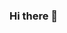 ### Hi there 👋

<!--
**Sharath-majjigi/Sharath-majjigi** is a ✨ _special_ ✨ repository because its `README.md` (this file) appears on your GitHub profile.

Here are some ideas to get you started:

- 🔭 I’m currently working on 
- 🌱 I’m currently learning Android app development
- 👯 I’m looking to collaborate with awesome developers right there to collab and build  cool stuff
- 🤔 I’m looking for help with 
- 💬 Ask me about ...
- 📫 How to reach me: www.linkedin.com/in/Sharath-majjigi
- 😄 Pronouns: ...
- ⚡ Fun fact: Swimmer,programmer,and more 😉
-->
